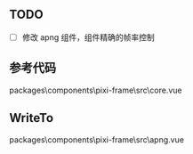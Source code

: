 ## TODO

- [ ] 修改 apng 组件，组件精确的帧率控制

## 参考代码

packages\components\pixi-frame\src\core.vue

## WriteTo

packages\components\pixi-frame\src\apng.vue
